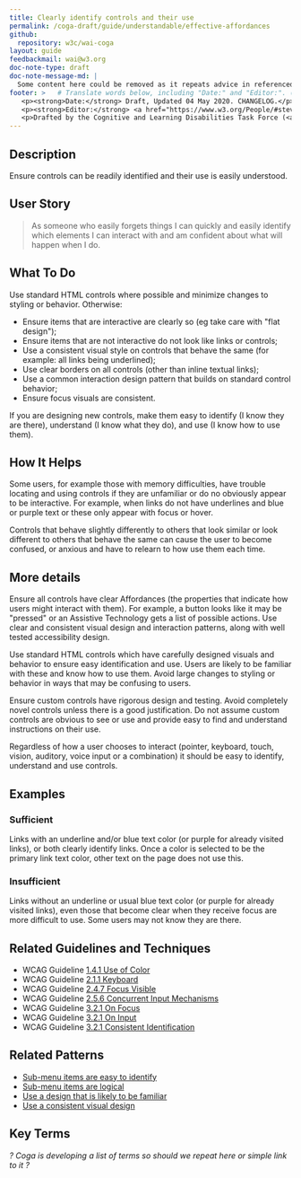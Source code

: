 ```yaml
---
title: Clearly identify controls and their use
permalink: /coga-draft/guide/understandable/effective-affordances
github:
  repository: w3c/wai-coga
layout: guide
feedbackmail: wai@w3.org
doc-note-type: draft
doc-note-message-md: |
  Some content here could be removed as it repeats advice in referenced guidelines.
footer: >   # Translate words below, including "Date:" and "Editor:". (Do not update the date.)
   <p><strong>Date:</strong> Draft, Updated 04 May 2020. CHANGELOG.</p>
   <p><strong>Editor:</strong> <a href="https://www.w3.org/People/#stevelee">Steve Lee</a>.</p>
   <p>Drafted by the Cognitive and Learning Disabilities Task Force (<a href="https://www.w3.org/WAI/GL/task-forces/coga/">CoGa TF</a>) for the Accessible Platform Architecture Working Group (<a href="https://www.w3.org/WAI/GL/">APA</a>) and Accessibility Guidelines Working Group (<a href="https://www.w3.org/WAI/APA/">AGWG</a>) with support from the <abbr title="European Commission">EC</abbr> <a href="https://www.w3.org/WAI/about/projects/easy-reading/">Easy Reading project</a>.</p>
---
```


## Description

Ensure controls can be readily identified and their use is easily understood.

## User Story

<blockquote class="pull">As someone who easily forgets things I can quickly and easily identify which elements I can interact with and am confident about what will happen when I do.</blockquote>

## What To Do

Use standard HTML controls where possible and minimize changes to styling or behavior. Otherwise:

- Ensure items that are interactive are clearly so (eg take care with "flat design");
- Ensure items that are not interactive do not look like links or controls;
- Use a consistent visual style on controls that behave the same (for example: all links being underlined);
- Use clear borders on all controls (other than inline textual links);
- Use a common interaction design pattern that builds on standard control behavior;
- Ensure focus visuals are consistent.

If you are designing new controls, make them easy to identify (I know they are there), understand (I know what they do), and use (I know how to use them).

## How It Helps

Some users, for example those with memory difficulties, have trouble locating and using controls if they are unfamiliar or do no obviously appear to be interactive. For example, when links do not have underlines and blue or purple text or these only appear with focus or hover.

Controls that behave slightly differently to others that look similar or look different to others that behave the same can cause the user to become confused, or anxious and have to relearn to how use them each time.

## More details

Ensure all controls have clear Affordances (the properties that indicate how users might interact with them). For example, a button looks like it may be "pressed" or an Assistive Technology gets a list of possible actions. Use clear and consistent visual design and interaction patterns, along with well tested accessibility design.

Use standard HTML controls which have carefully designed visuals and behavior to ensure easy identification and use. Users are likely to be familiar with these and know how to use them. Avoid large changes to styling or behavior in ways that may be confusing to users.

Ensure custom controls have rigorous design and testing. Avoid completely novel controls unless there is a good justification. Do not assume custom controls are obvious to see or use and provide easy to find and understand instructions on their use.

Regardless of how a user chooses to interact (pointer, keyboard, touch, vision, auditory, voice input or a combination) it should be easy to identify, understand and use controls.

## Examples

### Sufficient

Links with an underline and/or blue text color (or purple for already visited links), or both clearly identify links. Once a color is selected to be the primary link text color, other text on the page does not use this.

### Insufficient

Links without an underline or usual blue text color (or purple for already visited links), even those that become clear when they receive focus are more difficult to use. Some users may not know they are there.

## Related Guidelines and Techniques

- WCAG Guideline [1.4.1 Use of Color](https://www.w3.org/WAI/WCAG21/quickref/#use-of-color)
- WCAG Guideline [2.1.1 Keyboard](https://www.w3.org/WAI/WCAG21/quickref/#keyboard)
- WCAG Guideline [2.4.7 Focus Visible](https://www.w3.org/WAI/WCAG21/quickref/#focus-visible)
- WCAG Guideline [2.5.6 Concurrent Input Mechanisms](https://www.w3.org/WAI/WCAG21/quickref/#concurrent-input-mechanisms)
- WCAG Guideline [3.2.1 On Focus](https://www.w3.org/WAI/WCAG21/quickref/#on-focus)
- WCAG Guideline [3.2.1 On Input](https://www.w3.org/WAI/WCAG21/quickref/#on-input)
- WCAG Guideline [3.2.1 Consistent Identification](https://www.w3.org/WAI/WCAG21/quickref/#consistent-identification)

## Related Patterns

- [Sub-menu items are easy to identify](./findable-controls)
- [Sub-menu items are logical](./menu-structure)
- [Use a design that is likely to be familiar](./familiar-design)
- [Use a consistent visual design](./internally-consistent)

## Key Terms

_? Coga is developing a list of terms so should we repeat here or simple link to it ?_
